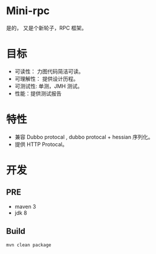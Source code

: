 # Mini-rpc
是的， 又是个新轮子，RPC 框架。 

# 目标
- 可读性： 力图代码简洁可读。 
- 可理解性： 提供设计历程。 
- 可测试性: 单测，JMH 测试。 
- 性能：提供测试报告

# 特性
- 兼容 Dubbo protocal , dubbo protocal + hessian 序列化。 
- 提供 HTTP Protocal。

# 开发
## PRE
- maven 3
- jdk 8

## Build
```bash
mvn clean package
```
